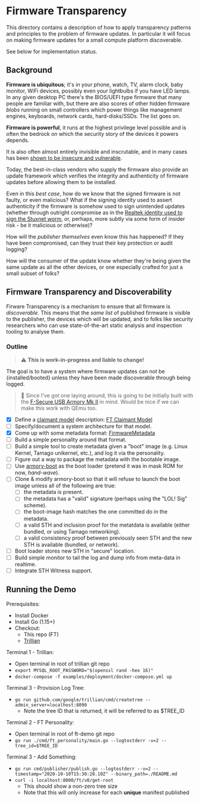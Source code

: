 Firmware Transparency
=====================

This directory contains a description of how to apply transparency patterns and
principles to the problem of firmware updates.  In particular it will focus on
making firmware updates for a small compute platform discoverable.

See below for implementation status.

Background
----------

**Firmware is ubiquitous**; it's in your phone, watch, TV, alarm clock, baby
monitor, WiFi devices, possibly even your lightbulbs if you have LED lamps. In
any given desktop PC there's the BIOS/UEFI type firmware that many people are
familiar with, but there are also scores of other hidden firmware _blobs_
running on small controllers which power things like management engines,
keyboards, network cards, hard-disks/SSDs. The list goes on.

**Firmware is powerful**, it runs at the highest privilege level possible and
is often the bedrock on which the security story of the devices it powers
depends.

It is also often almost entirely invisible and inscrutable, and in many cases
has been
[shown to be insecure and vulnerable](https://eclypsium.com/2020/2/18/unsigned-peripheral-firmware).

Today, the best-in-class vendors who supply the firmware also provide an update
framework which verifies the integrity and authenticity of firmware updates
before allowing them to be installed.

Even in this _best case_, how do we know that the signed firmware is not
faulty, or even malicious?  What if the signing identity used to assert
authenticity if the firmware is somehow used to sign unintended updates
(whether through outright compromise as in the
[Realtek identity used to sign the Stuxnet worm](https://arstechnica.com/information-technology/2017/11/evasive-code-signed-malware-flourished-before-stuxnet-and-still-does/),
or, perhaps, more subtly via some form of insider risk - be it malicious or
otherwise)?

How will the _publisher themselves_ even know this has happened?  If they have
been compromised, can they trust their key protection or audit logging?

How will the consumer of the update know whether they're being given the same
update as all the other devices, or one especially crafted for just a small
subset of folks?

Firmware Transparency and Discoverability
-----------------------------------------

Firware Transparency is a mechanism to ensure that all firmware is
_discoverable_.
This means that the _same list_ of published firmware is visible to the
publisher, the devices which will be updated, and to folks like security
researchers who can use state-of-the-art static analysis and inspection tooling
to analyse them.

### Outline

> :warning: **This is work-in-progress and liable to change!**

The goal is to have a system where firmware updates can not be {installed/booted}
unless they have been made discoverable through being logged.

> :thinking: Since I've got one laying around, this is going to be initially
> built with the
> [F-Secure USB Armory Mk II](https://inversepath.com/usbarmory.html) in mind.
> Would be nice if we can make this work with QEmu too.

 - [X] Define a [claimant model](https://github.com/google/trillian/tree/master/docs/claimantmodel)
       description: [FT Claimant Model](./docs/design/README.md#claimant-model)
 - [ ] Specify/document a system architecture for that model.
 - [X] Come up with some metadata format: [FirmwareMetadata](./api/firmware_metadata.go)
 - [ ] Build a simple personality around that format.
 - [ ] Build a simple tool to create metadata given a "boot" image (e.g. Linux
     Kernel, Tamago unikernel, etc.), and log it via the personality.
 - [ ] Figure out a way to package the metadata with the bootable image.
 - [ ] Use [armory-boot](https://github.com/f-secure-foundry/armory-boot) as
     the boot loader (pretend it was in mask ROM for now, *hand-wave*).
 - [ ] Clone & modify armory-boot so that it will refuse to launch the boot image
     unless all of the following are true:
    - [ ] the metadata is present.
    - [ ] the metadata has a "valid" signature (perhaps using the "LOL! Sig"
          scheme).
    - [ ] the boot-image hash matches the one committed do in the metadata.
    - [ ] a valid STH and inclusion proof for the metatdata is available
          (either bundled, or using Tamago networking).
    - [ ] a valid consistency proof between previously seen STH and the new STH
          is available (bundled, or network).
 - [ ] Boot loader stores new STH in "secure" location.
 - [ ] Build simple monitor to tail the log and dump info from meta-data in realtime.
 - [ ] Integrate STH Witness support.

Running the Demo
----------------
Prerequisites:
* Install Docker
* Install Go (1.15+)
* Checkout:
  * This repo (FT)
  * [Trillian](https://github.com/google/trillian)

Terminal 1 - Trillian:
* Open terminal in root of trillian git repo
* `export MYSQL_ROOT_PASSWORD="$(openssl rand -hex 16)"`
* `docker-compose -f examples/deployment/docker-compose.yml up`

Terminal 3 - Provision Log Tree:
* `go run github.com/google/trillian/cmd/createtree --admin_server=localhost:8090`
  * Note the tree ID that is returned, it will be referred to as $TREE_ID

Terminal 2 - FT Personality:
* Open terminal in root of ft-demo git repo
* `go run ./cmd/ft_personality/main.go --logtostderr -v=2 --tree_id=$TREE_ID`

Terminal 3 - Add Something:
* `go run cmd/publisher/publish.go --logtostderr --v=2 --timestamp="2020-10-10T15:30:20.10Z" --binary_path=./README.md`
* `curl -i localhost:8000/ft/v0/get-root`
  * This should show a non-zero tree size
  * Note that this will only increase for each **unique** manifest published
